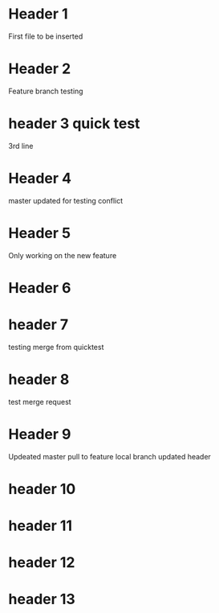 # Header  1

First file to be inserted
# Header 2

Feature branch testing 


# header 3 quick test

3rd line 
# Header 4 

master updated for testing conflict 

# Header 5 

Only working on the new feature


# Header 6 

# header 7
testing merge from quicktest

# header 8 
test merge request
# Header 9
Updeated master pull to feature local branch
updated header

# header 10

# header 11

# header 12

# header 13

